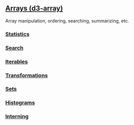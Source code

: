 ## [Arrays (d3-array)](https://github.com/d3/d3-array/tree/v3.2.0)

Array manipulation, ordering, searching, summarizing, etc.

### [Statistics](https://github.com/d3/d3-array/blob/v3.2.0/README.md#statistics)

### [Search](https://github.com/d3/d3-array/blob/v3.2.0/README.md#search)

### [Iterables](https://github.com/d3/d3-array/blob/v3.2.0/README.md#iterables)

### [Transformations](https://github.com/d3/d3-array/blob/v3.2.0/README.md#transformations)

### [Sets](https://github.com/d3/d3-array/blob/v3.2.0/README.md#sets)

### [Histograms](https://github.com/d3/d3-array/blob/v3.2.0/README.md#bins)

### [Interning](https://github.com/d3/d3-array/blob/v3.2.0/README.md#interning)
